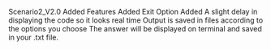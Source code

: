 Scenario2_V2.0 Added Features Added Exit Option Added A slight delay in displaying the code so it looks real time Output is saved in files according to the options you choose The answer will be displayed on terminal and saved in your .txt file.
